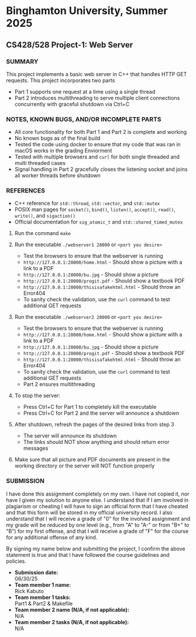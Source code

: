 # Binghamton University, Summer 2025

## CS428/528 Project-1: Web Server

[This file uses Markdown, so please use correct Markdown syntax when editing the file]: #

### SUMMARY

[Provide a short description of your program's functionality, no more than a couple sentences]: #

This project implements a basic web server in C++ that handles HTTP GET requests. This project incorporates two parts  
- Part 1 supports one request at a time using a single thread  
- Part 2 introduces multithreading to serve multiple client connections concurrently with graceful shutdown via Ctrl+C

### NOTES, KNOWN BUGS, AND/OR INCOMPLETE PARTS

[Add any notes you have here and/or any parts of the project you were not able to complete]: #

- All core functionality for both Part 1 and Part 2 is complete and working  
- No known bugs as of the final build  
- Tested the code using docker to ensure that my code that was ran in macOS works in the grading Enviorment  
- Tested with multiple browsers and `curl` for both single threaded and multi threaded cases  
- Signal handling in Part 2 gracefully closes the listening socket and joins all worker threads before shutdown

### REFERENCES

[List any outside resources used]: #

- C++ reference for `std::thread`, `std::vector`, and `std::mutex`  
- POSIX man pages for `socket()`, `bind()`, `listen()`, `accept()`, `read()`, `write()`, and `sigaction()`  
- Official documentation for `sig_atomic_t` and `std::shared_timed_mutex`

[Provide clear and complete step-by-step instructions on how to run and test your project]: #

1. Run the command `make`  
2. Run the executable `./webserver1 28000` or `<port you desire>`  
   - Test the browsers to ensure that the webserver is running  
   - `http://127.0.0.1:28000/home.html` - Should show a picture with a link to a PDF  
   - `http://127.0.0.1:28000/bu.jpg` - Should show a picture  
   - `http://127.0.0.1:28000/progit.pdf` - Should show a textbook PDF  
   - `http://127.0.0.1:28000/thisisafakehtml.html` - Should throw an Error404  
   - To sanity check the validation, use the `curl` command to test additional GET requests  

3. Run the executable `./webserver2 28000` or `<port you desire>`  
   - Test the browsers to ensure that the webserver is running  
   - `http://127.0.0.1:28000/home.html` - Should show a picture with a link to a PDF  
   - `http://127.0.0.1:28000/bu.jpg` - Should show a picture  
   - `http://127.0.0.1:28000/progit.pdf` - Should show a textbook PDF  
   - `http://127.0.0.1:28000/thisisafakehtml.html` - Should throw an Error404  
   - To sanity check the validation, use the `curl` command to test additional GET requests  
   - Part 2 ensures multithreading  

4. To stop the server:  
   - Press Ctrl+C for Part 1 to completely kill the executable  
   - Press Ctrl+C for Part 2 and the server will announce a shutdown  

5. After shutdown, refresh the pages of the desired links from step 3  
   - The server will announce its shutdown  
   - The links should NOT show anything and should return error messages  

6. Make sure that all picture and PDF documents are present in the working directory or the server will NOT function properly

### SUBMISSION

I have done this assignment completely on my own. I have not copied it, nor have I given my solution to anyone else. I understand that if I am involved in plagiarism or cheating I will have to sign an official form that I have cheated and that this form will be stored in my official university record. I also understand that I will receive a grade of "0" for the involved assignment and my grade will be reduced by one level (e.g., from "A" to "A-" or from "B+" to "B") for my first offense, and that I will receive a grade of "F" for the course for any additional offense of any kind.

By signing my name below and submitting the project, I confirm the above statement is true and that I have followed the course guidelines and policies.

- **Submission date:**  
  06/30/25  
- **Team member 1 name:**  
  Rick Kabuto  
- **Team member 1 tasks:**  
  Part1 & Part2 & Makefile  
- **Team member 2 name (N/A, if not applicable):**  
  N/A  
- **Team member 2 tasks (N/A, if not applicable):**  
  N/A
